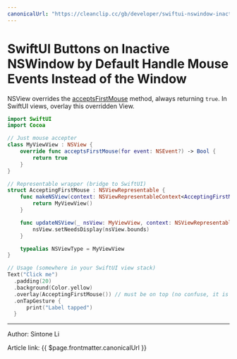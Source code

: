 ```yaml
---
canonicalUrl: "https://cleanclip.cc/gb/developer/swiftui-nswindow-inactive-firstmouse/"
---
```

# SwiftUI Buttons on Inactive NSWindow by Default Handle Mouse Events Instead of the Window

NSView overrides the [acceptsFirstMouse](https://developer.apple.com/documentation/appkit/nsview/1483410-acceptsfirstmouse) method, always returning `true`.
In SwiftUI views, overlay this overridden View.

```swift
import SwiftUI
import Cocoa

// Just mouse accepter
class MyViewView : NSView {
    override func acceptsFirstMouse(for event: NSEvent?) -> Bool {
        return true
    }
}

// Representable wrapper (bridge to SwiftUI)
struct AcceptingFirstMouse : NSViewRepresentable {
    func makeNSView(context: NSViewRepresentableContext<AcceptingFirstMouse>) -> MyViewView {
        return MyViewView()
    }

    func updateNSView(_ nsView: MyViewView, context: NSViewRepresentableContext<AcceptingFirstMouse>) {
        nsView.setNeedsDisplay(nsView.bounds)
    }

    typealias NSViewType = MyViewView
}

// Usage (somewhere in your SwiftUI view stack)
Text("Click me")
  .padding(20)
  .background(Color.yellow)
  .overlay(AcceptingFirstMouse()) // must be on top (no confuse, it is transparent)
  .onTapGesture {
      print("Label tapped")
  }
```


---

Author: Sintone Li

Article link: {{ $page.frontmatter.canonicalUrl }}